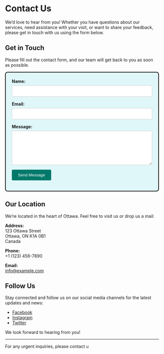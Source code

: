 # Contact Us

We’d love to hear from you! Whether you have questions about our services, need assistance with your visit, or want to share your feedback, please get in touch with us using the form below.

## Get in Touch

Please fill out the contact form, and our team will get back to you as soon as possible.

<div style="background-color: #e0f7fa; border: 2px solid #000; padding: 20px; border-radius: 8px;">
    <form action="https://example.com/submit-form" method="post">
        <div style="margin-bottom: 15px;">
            <label for="name" style="display: block; font-weight: bold; margin-bottom: 5px;">Name:</label>
            <input type="text" id="name" name="name" required style="width: 100%; padding: 10px; border: 1px solid #ccc; border-radius: 4px;">
        </div>
        <div style="margin-bottom: 15px;">
            <label for="email" style="display: block; font-weight: bold; margin-bottom: 5px;">Email:</label>
            <input type="email" id="email" name="email" required style="width: 100%; padding: 10px; border: 1px solid #ccc; border-radius: 4px;">
        </div>
        <div style="margin-bottom: 15px;">
            <label for="message" style="display: block; font-weight: bold; margin-bottom: 5px;">Message:</label>
            <textarea id="message" name="message" rows="6" required style="width: 100%; padding: 10px; border: 1px solid #ccc; border-radius: 4px;"></textarea>
        </div>
        <button type="submit" style="background-color: #00796b; color: white; padding: 10px 20px; border: none; border-radius: 4px; cursor: pointer;">Send Message</button>
    </form>
</div>

## Our Location

We’re located in the heart of Ottawa. Feel free to visit us or drop us a mail:

**Address:**  
123 Ottawa Street  
Ottawa, ON K1A 0B1  
Canada

**Phone:**  
+1 (123) 456-7890

**Email:**  
[info@example.com](mailto:info@example.com)

## Follow Us

Stay connected and follow us on our social media channels for the latest updates and news:

- [Facebook](https://facebook.com/ottawa)
- [Instagram](https://instagram.com/ottawa)
- [Twitter](https://twitter.com/ottawa)

We look forward to hearing from you!

---

For any urgent inquiries, please contact u
